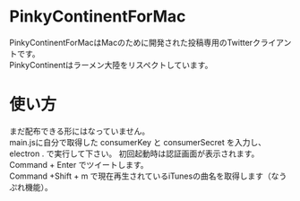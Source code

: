 # PinkyContinentForMac
PinkyContinentForMacはMacのために開発された投稿専用のTwitterクライアントです。  
PinkyContinentはラーメン大陸をリスペクトしています。

# 使い方
まだ配布できる形にはなっていません。  
main.jsに自分で取得した consumerKey と consumerSecret を入力し、electron . で実行して下さい。
初回起動時は認証画面が表示されます。  
Command + Enter でツイートします。  
Command +Shift + m で現在再生されているiTunesの曲名を取得します（なうぷれ機能）。
